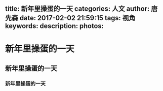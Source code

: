 title: 新年里操蛋的一天
categories: 人文
author: 唐先森
date: 2017-02-02 21:59:15
tags: 视角
keywords:
description:
photos:
---

# 新年里操蛋的一天

## 新年里操蛋的一天

### 新年里操蛋的一天